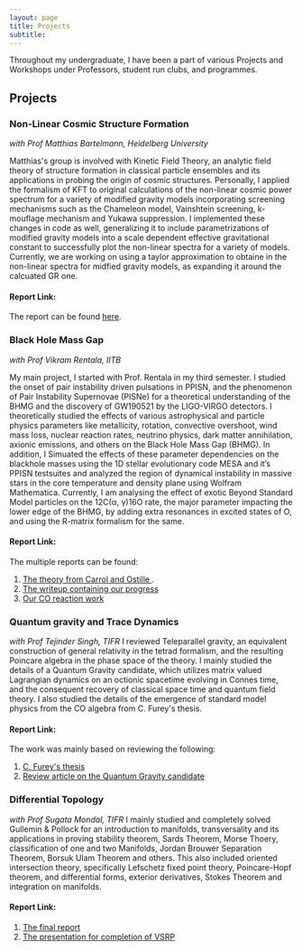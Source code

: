 ```yaml
---
layout: page
title: Projects
subtitle: 
---
```

Throughout my undergraduate, I have been a part of various Projects and Workshops under Professors, student run clubs, and programmes.
## Projects

### Non-Linear Cosmic Structure Formation 
*with Prof Matthias Bartelmann, Heidelberg University*

Matthias's group is involved with Kinetic Field Theory, an analytic field theory of structure formation in classical particle ensembles and its applications in probing the origin of cosmic structures. Personally, I applied the formalism of KFT to original calculations of the non-linear cosmic power spectrum for a variety of modified gravity models incorporating screening mechanisms such as the Chameleon model, Vainshtein screening, k-mouflage mechanism and Yukawa suppression. I implemented these changes in code as well, generalizing it to include parametrizations of modified gravity models into a scale dependent effective gravitational constant to successfully plot the non-linear spectra for a variety of models. Currently, we are working on using a taylor approximation to obtaine in the non-linear spectra for midfied gravity models, as expanding it around the calcuated GR one.

#### Report Link:
The report can be found [here](https://github.com/HarshdaSaxena/Reports/blob/master/ModfiedPoissonEquation_KFT.pdf). 

### Black Hole Mass Gap 
*with Prof Vikram Rentala, IITB*

My main project, I started with Prof. Rentala in my third semester. I studied the onset of pair instability driven pulsations in PPISN, and the phenomenon
of Pair Instability Supernovae (PISNe) for a theoretical understanding of the BHMG and the discovery of GW190521 by the LIGO-VIRGO detectors. I  theoretically studied the effects of various astrophysical and particle physics parameters like metallicity, rotation, convective overshoot, wind mass loss, nuclear reaction rates, neutrino physics, dark matter annihilation, axionic emissions, and others on the Black Hole Mass Gap (BHMG). In addition, I Simuated the effects of these parameter dependencies on the blackhole masses using the 1D stellar evolutionary code MESA and it’s PPISN testsuites and analyzed the region of dynamical instability in massive stars in the core temperature and density plane using Wolfram Mathematica. Currently, I am analysing the effect of exotic Beyond Standard Model particles on the 12C(α, γ)16O
rate, the major parameter impacting the lower edge of the BHMG, by adding extra resonances in excited states of O, and using the R-matrix formalism for the same. 

#### Report Link:
The multiple reports can be found:
1) [The theory from Carrol and Ostille ](https://github.com/HarshdaSaxena/Reports/blob/master/iSURP_Documentation.pdf).
2) [The writeup containing our progress](https://github.com/HarshdaSaxena/Reports/blob/master/BHMG_Writeup.pdf) 
3) [Our CO reaction work](https://github.com/HarshdaSaxena/Reports/blob/master/CO_reaction_rate)


### Quantum gravity and Trace Dynamics
*with Prof Tejinder Singh, TIFR*
I reviewed Teleparallel gravity, an equivalent construction of general relativity in the tetrad formalism, and the resulting Poincare algebra in the phase space of the theory. I mainly studied the details of a Quantum Gravity candidate, which utilizes matrix valued Lagrangian dynamics on an octionic spacetime evolving in Connes time, and the consequent recovery of classical space time and quantum field theory. I also studied the details of the emergence of standard model physics from the CO algebra from C. Furey's thesis.

#### Report Link:
The work was mainly based on reviewing the following:
1) [C. Furey's thesis](https://arxiv.org/pdf/1611.09182.pdf)
2) [Review article on the Quantum Gravity candidate](https://www.tifr.res.in/~tpsingh/Penrose90singh.pdf)

### Differential Topology
*with Prof Sugata Mondal, TIFR*
I mainly studied and completely solved Gullemin & Pollock for an introduction to manifolds, transversality and its applications in proving stability theorem, Sards Theorem, Morse Thoery, classification of one and two Manifolds, Jordan Brouwer Separation Theorem, Borsuk Ulam Theorem and others. This also included oriented intersection theory, specifically Lefschetz fixed point theory, Poincare-Hopf theorem, and differential forms, exterior derivatives, Stokes Theorem and integration on manifolds.

#### Report Link:
1) [The final report](https://github.com/HarshdaSaxena/Reports/blob/master/VSRP_Differential_Topology.pdf)
2) [The presentation for completion of VSRP](https://github.com/HarshdaSaxena/Reports/blob/master/VSRP_Presentation.pdf)














